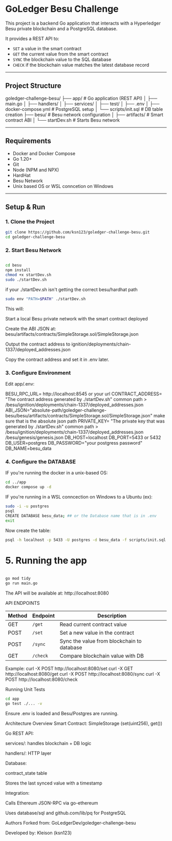 # GoLedger Besu Challenge

This project is a backend Go application that interacts with a Hyperledger Besu private blockchain and a PostgreSQL database.

It provides a REST API to:
- `SET` a value in the smart contract
- `GET` the current value from the smart contract
- `SYNC` the blockchain value to the SQL database
- `CHECK` if the blockchain value matches the latest database record

---

## Project Structure

goledger-challenge-besu/
├── app/ # Go application (REST API)
│ ├── main.go
│ ├── handlers/
│ ├── services/
│ ├── test/
│ ├── .env
│ ├── docker-compose.yml # PostgreSQL setup
│ └── scripts/init.sql # DB table creation
├── besu/ # Besu network configuration
│ ├── artifacts/ # Smart contract ABI
│ └── startDev.sh # Starts Besu network



---

## Requirements

- Docker and Docker Compose
- Go 1.20+
- Git
- Node (NPM and NPX)
- HardHat
- Besu Network
- Unix based OS or WSL conncetion on Windows

---

##  Setup & Run

### 1. Clone the Project

```bash
git clone https://github.com/ksn123/goledger-challenge-besu.git
cd goledger-challenge-besu

```
### 2. Start Besu Network

```bash

cd besu
npm install
chmod +x startDev.sh
sudo ./startDev.sh

```
if your ./startDev.sh isn't getting the correct besu/hardhat path

```bash
sudo env "PATH=$PATH" ./startDev.sh

```
This will:

Start a local Besu private network with the smart contract deployed

Create the ABI JSON at: besu/artifacts/contracts/SimpleStorage.sol/SimpleStorage.json

Output the contract address to ignition/deployments/chain-1337/deployed_addresses.json

Copy the contract address and set it in .env later.


### 3. Configure Environment


Edit app/.env:

BESU_RPC_URL= http://localhost:8545 or your url
CONTRACT_ADDRESS= "The contract address generated by ./startDev.sh" common path > /besu/ignition/deployments/chain-1337/deployed_addresses.json
ABI_JSON="absolute-path/goledger-challenge-besu/besu/artifacts/contracts/SimpleStorage.sol/SimpleStorage.json" make sure that is the absolute json path
PRIVATE_KEY= "The private key that was generated by ./startDev.sh" common path > /besu/ignition/deployments/chain-1337/deployed_addresses.json /besu/genesis/genesis.json
DB_HOST=localhost
DB_PORT=5433 or 5432
DB_USER=postgres
DB_PASSWORD="your postgress password"
DB_NAME=besu_data

### 4. Configure the DATABASE

IF you're running the docker in a unix-based OS:

```bash
cd ../app
docker compose up -d
```

IF you're running in a WSL conncection on Windows to a Ubuntu (ex):

```bash
sudo -i -u postgres
psql
CREATE DATABASE besu_data; ## or the Database name that is in .env
exit
```
Now create the table:

```bash
psql -h localhost -p 5433 -U postgres -d besu_data -f scripts/init.sql

```

# 5. Running the app

```bash

go mod tidy
go run main.go

```

The API will be available at: http://localhost:8080

API ENDPOINTS

| Method | Endpoint | Description                                |
| ------ | -------- | ------------------------------------------ |
| GET    | `/get`   | Read current contract value                |
| POST   | `/set`   | Set a new value in the contract            |
| POST   | `/sync`  | Sync the value from blockchain to database |
| GET    | `/check` | Compare blockchain value with DB           |

Example: 
curl -X POST http://localhost:8080/set
curl -X GET http://localhost:8080/get
curl -X POST http://localhost:8080/sync
curl -X POST http://localhost:8080/check


Running Unit Tests

```bash
cd app
go test ./... -v
```
Ensure .env is loaded and Besu/Postgres are running.

Architecture Overview
Smart Contract: SimpleStorage (set(uint256), get())

Go REST API:

services/: handles blockchain + DB logic

handlers/: HTTP layer

Database:

contract_state table

Stores the last synced value with a timestamp

Integration:

Calls Ethereum JSON-RPC via go-ethereum

Uses database/sql and github.com/lib/pq for PostgreSQL

Authors
Forked from: GoLedgerDev/goledger-challenge-besu

Developed by: Kleison (ksn123)

